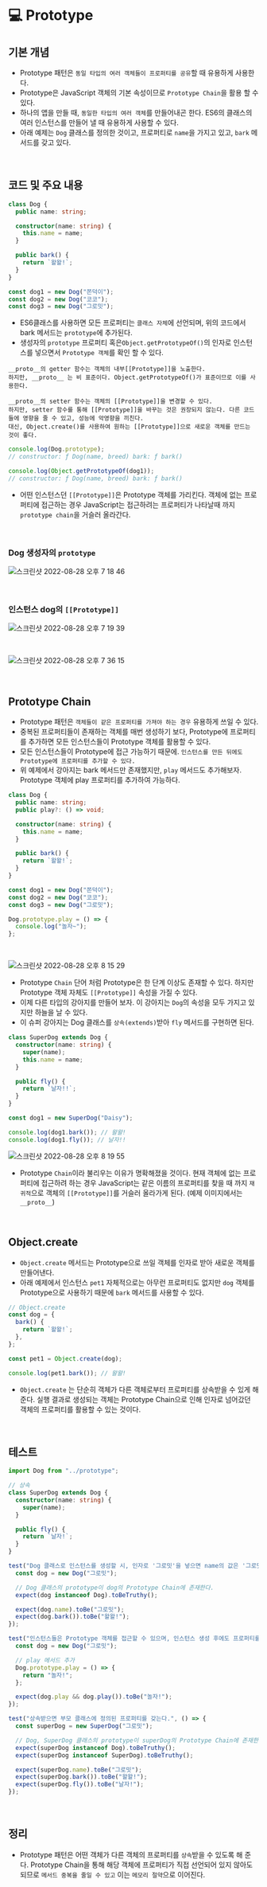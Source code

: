 # 💻 Prototype

## 기본 개념

- Prototype 패턴은 `동일 타입의 여러 객체들이 프로퍼티를 공유`할 때 유용하게 사용한다.
- Prototype은 JavaScript 객체의 기본 속성이므로 `Prototype Chain`을 활용 할 수 있다.
- 하나의 앱을 만들 때, `동일한 타입의 여러 객체`를 만들어내곤 한다. ES6의 클래스의 여러 인스턴스를 만들어 낼 때 유용하게 사용할 수 있다.
- 아래 예제는 `Dog` 클래스를 정의한 것이고, 프로퍼티로 `name`을 가지고 있고, `bark` 메서드를 갖고 있다.

<br />

## 코드 및 주요 내용

```ts
class Dog {
  public name: string;

  constructor(name: string) {
    this.name = name;
  }

  public bark() {
    return `왈왈!`;
  }
}

const dog1 = new Dog("쫀덕이");
const dog2 = new Dog("코코");
const dog3 = new Dog("그로밋");
```

- ES6클래스를 사용하면 모든 프로퍼티는 `클래스 자체`에 선언되며, 위의 코드에서 bark 메서드는 `prototype`에 추가된다.
- 생성자의 `prototype` 프로퍼티 혹은`Object.getPrototypeOf()`의 인자로 인스턴스를 넣으면서 `Prototype 객체`를 확인 할 수 있다.

```
__proto__의 getter 함수는 객체의 내부[[Prototype]]을 노출한다.
하지만, __proto__ 는 비 표준이다. Object.getPrototypeOf()가 표준이므로 이를 사용한다.

__proto__의 setter 함수는 객체의 [[Prototype]]을 변경할 수 있다.
하지만, setter 함수를 통해 [[Prototype]]을 바꾸는 것은 권장되지 않는다. 다른 코드들에 영향을 줄 수 있고, 성능에 악영향을 끼친다.
대신, Object.create()를 사용하여 원하는 [[Prototype]]으로 새로운 객체를 만드는 것이 좋다.
```

```js
console.log(Dog.prototype);
// constructor: ƒ Dog(name, breed) bark: ƒ bark()

console.log(Object.getPrototypeOf(dog1));
// constructor: ƒ Dog(name, breed) bark: ƒ bark()
```

- 어떤 인스턴스던 `[[Prototype]]`은 Prototype 객체를 가리킨다. 객체에 없는 프로퍼티에 접근하는 경우 JavaScript는 접근하려는 프로퍼티가 나타날때 까지 `prototype chain`을 거슬러 올라간다.

<br />

### Dog 생성자의 `prototype`

![스크린샷 2022-08-28 오후 7 18 46](https://user-images.githubusercontent.com/64779472/187069044-206259e7-114a-4578-8bc2-a819ed900534.png)

<br />

### 인스턴스 dog의 `[[Prototype]]`

![스크린샷 2022-08-28 오후 7 19 39](https://user-images.githubusercontent.com/64779472/187069084-80358962-611b-4a1a-807b-c3a3ed7a4352.png)

<br />

![스크린샷 2022-08-28 오후 7 36 15](https://user-images.githubusercontent.com/64779472/187069674-d4235d89-21ff-422b-9d20-7a64c38b15f3.png)

<br />

## Prototype Chain

- Prototype 패턴은 `객체들이 같은 프로퍼티를 가져야 하는 경우` 유용하게 쓰일 수 있다.
- 중복된 프로퍼티들이 존재하는 객체를 매번 생성하기 보다, Prototype에 프로퍼티를 추가하면 모든 인스턴스들이 Prototype 객체를 활용할 수 있다.
- 모든 인스턴스들이 Prototype에 접근 가능하기 때문에. `인스턴스를 만든 뒤에도 Prototype에 프로퍼티를 추가할 수 있다.`
- 위 예제에서 강아지는 bark 메서드만 존재했지만, `play` 메서드도 추가해보자. Prototype 객체에 play 프로퍼티를 추가하여 가능하다.

```ts
class Dog {
  public name: string;
  public play?: () => void;

  constructor(name: string) {
    this.name = name;
  }

  public bark() {
    return `왈왈!`;
  }
}

const dog1 = new Dog("쫀덕이");
const dog2 = new Dog("코코");
const dog3 = new Dog("그로밋");

Dog.prototype.play = () => {
  console.log("놀자~");
};
```

<br />

![스크린샷 2022-08-28 오후 8 15 29](https://user-images.githubusercontent.com/64779472/187071320-f3ac7c68-2c0f-4971-bc15-8def20079394.png)

- Prototype `Chain` 단어 처럼 Prototype은 한 단계 이상도 존재할 수 있다. 하지만 Prototype 객체 자체도 `[[Prototype]]` 속성을 가질 수 있다.
- 이제 다른 타입의 강아지를 만들어 보자. 이 강아지는 `Dog`의 속성을 모두 가지고 있지만 하늘을 날 수 있다.
- 이 슈퍼 강아지는 Dog 클래스를 `상속(extends)`받아 `fly` 메서드를 구현하면 된다.

```ts
class SuperDog extends Dog {
  constructor(name: string) {
    super(name);
    this.name = name;
  }

  public fly() {
    return `날자!!`;
  }
}

const dog1 = new SuperDog("Daisy");

console.log(dog1.bark()); // 왈왈!
console.log(dog1.fly()); // 날자!!
```

![스크린샷 2022-08-28 오후 8 19 55](https://user-images.githubusercontent.com/64779472/187071482-1b4573ea-8f0f-412d-b396-dd07d85ed8f3.png)

- Prototype `Chain`이라 불리우는 이유가 명확해졌을 것이다. 현재 객체에 없는 프로퍼티에 접근하려 하는 경우 JavaScript는 같은 이름의 프로퍼티를 찾을 때 까지 `재귀적`으로 객체의 `[[Prototype]]`를 거슬러 올라가게 된다. (예제 이미지에서는 `__proto__`)

<br />

## Object.create

- `Object.create` 메서드는 Prototype으로 쓰일 객체를 인자로 받아 새로운 객체를 만들어낸다.
- 아래 예제에서 인스턴스 `pet1` 자체적으로는 아무런 프로퍼티도 없지만 `dog` 객체를 Prototype으로 사용하기 때문에 `bark` 메서드를 사용할 수 있다.

```ts
// Object.create
const dog = {
  bark() {
    return `왈왈!`;
  },
};

const pet1 = Object.create(dog);

console.log(pet1.bark()); // 왈왈!
```

- `Object.create` 는 단순히 객체가 다른 객체로부터 프로퍼티를 상속받을 수 있게 해 준다. 실행 결과로 생성되는 객체는 Prototype Chain으로 인해 인자로 넘어갔던 객체의 프로퍼티를 활용할 수 있는 것이다.

<br />

## 테스트

```ts
import Dog from "../prototype";

// 상속
class SuperDog extends Dog {
  constructor(name: string) {
    super(name);
  }

  public fly() {
    return `날자!`;
  }
}

test("Dog 클래스로 인스턴스를 생성할 시, 인자로 '그로밋'을 넣으면 name의 값은 '그로밋'이며, 메서드 bark를 호출하면 '왈왈!'이 반환된다.", () => {
  const dog = new Dog("그로밋");

  // Dog 클래스의 prototype이 dog의 Prototype Chain에 존재한다.
  expect(dog instanceof Dog).toBeTruthy();

  expect(dog.name).toBe("그로밋");
  expect(dog.bark()).toBe("왈왈!");
});

test("인스턴스들은 Prototype 객체를 접근할 수 있으며, 인스턴스 생성 후에도 프로퍼티를 추가 할 수 있다", () => {
  const dog = new Dog("그로밋");

  // play 메서드 추가
  Dog.prototype.play = () => {
    return "놀자!";
  };

  expect(dog.play && dog.play()).toBe("놀자!");
});

test("상속받으면 부모 클래스에 정의된 프로퍼티를 갖는다.", () => {
  const superDog = new SuperDog("그로밋");

  // Dog, SuperDog 클래스의 prototype이 superDog의 Prototype Chain에 존재한다.
  expect(superDog instanceof Dog).toBeTruthy();
  expect(superDog instanceof SuperDog).toBeTruthy();

  expect(superDog.name).toBe("그로밋");
  expect(superDog.bark()).toBe("왈왈!");
  expect(superDog.fly()).toBe("날자!");
});
```

<br />

## 정리

- Prototype 패턴은 어떤 객체가 다른 객체의 프로퍼티를 `상속`받을 수 있도록 해 준다. Prototype Chain을 통해 해당 객체에 프로퍼티가 직접 선언되어 있지 않아도 되므로 `메서드 중복을 줄일 수 있고` 이는 `메모리 절약`으로 이어진다.

<br />
